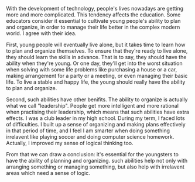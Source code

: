 
<!-- Because modern life is very complex, it's essential for young people to have the
ability to plan and organize -->

With the development of technology, people's lives nowadays are getting more and
more complicated. This tendency affects the education. Some educators consider it
essential to cultivate young people's ability to plan and organize, in order to
manage their life better in the complex modern world. I agree with their idea.

First, young people will eventually live alone, but it takes time to learn how to
plan and organize themselves. To ensure that they're ready to live alone, they
should learn the skills in advance. That is to say, they should have the ability
when they're young. Or one day, they'll get into the worst situation when
solving with some life problems like purchasing a house or a car, making arrangement
for a party or a meeting, or even managing their basic life. To live a stable and
happy life, the young should really have the ability to plan and organize.

Second, such abilities have other benifits. The ability to organize is actually what
we call "leadership". People get more intelligent and more rational when practising
their leadership, which means that such abilities have extra effects. I was a club
leader in my high school. During my term, I faced lots of difficulties. I built up a
sense of organizing and making plans effectively in that period of time, and I feel
I am smarter when doing something irrelavent like playing soccer and doing computer
science homework. Actually, I improved my sense of logical thinking too.

From that we can draw a conclusion: it's essential for the youngsters to have the
ability of planning and organizing. such abilities help not only with arranging
something or managing something, but also help with irrelavent areas which need a
sense of logic.

